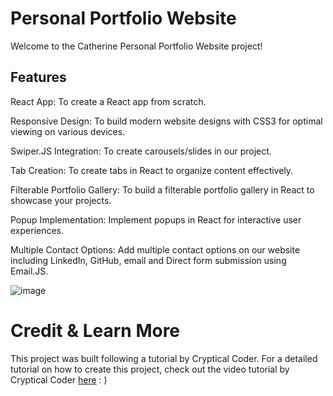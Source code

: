 # Personal Portfolio Website
Welcome to the Catherine Personal Portfolio Website project!

## Features
React App: To create a React app from scratch. <br>

Responsive Design: To build modern website designs with CSS3 for optimal viewing on various devices.<br>

Swiper.JS Integration: To create carousels/slides in our project.<br>

Tab Creation: To create tabs in React to organize content effectively.<br>

Filterable Portfolio Gallery: To build a filterable portfolio gallery in React to showcase your projects.<br>

Popup Implementation: Implement popups in React for interactive user experiences.<br>

Multiple Contact Options: Add multiple contact options on our website including LinkedIn, GitHub, email and Direct form submission using Email.JS.<br>

![image](https://github.com/Shernich59/myFirstPortfolio/assets/115203237/d3690d24-da61-4459-8c6a-ba2f7a085e28)<br>


# Credit & Learn More
This project was built following a tutorial by Cryptical Coder. 
For a detailed tutorial on how to create this project, check out the video tutorial by Cryptical Coder [here](https://www.youtube.com/watch?v=3aCoZudPEKE&t=143s&ab_channel=CrypticalCoder) : ) 
